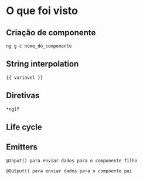 # O que foi visto

## Criação de componente

    ng g c nome_do_componente

## String interpolation

    {{ variavel }}

## Diretivas

    *ngIf

## Life cycle

## Emitters

    @Input() para enviar dados para o componente filho

    @Output() para enviar dados para o compoente pai

    